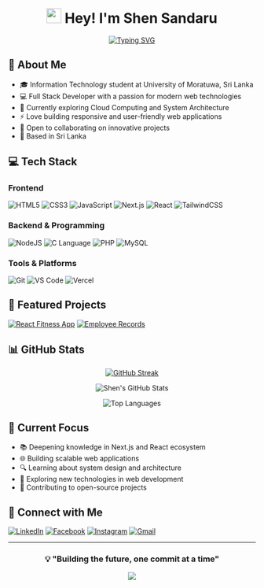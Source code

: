 <div align="center">
  
# <img src="https://user-images.githubusercontent.com/18350557/176309783-0785949b-9127-417c-8b55-ab5a4333674e.gif" width="30"> Hey! I'm Shen Sandaru

[![Typing SVG](https://readme-typing-svg.demolab.com?font=Fira+Code&duration=3000&pause=1000&color=36BCF7FF&center=true&vCenter=true&width=435&lines=Full+Stack+Developer;IT+Student+at+UoM;Open+Source+Enthusiast;Web+Development+Passionate)](https://git.io/typing-svg)

</div>

## 🚀 About Me

- 🎓 Information Technology student at University of Moratuwa, Sri Lanka
- 💻 Full Stack Developer with a passion for modern web technologies
- 🌱 Currently exploring Cloud Computing and System Architecture
- ⚡ Love building responsive and user-friendly web applications
- 🤝 Open to collaborating on innovative projects
- 📍 Based in Sri Lanka

## 💻 Tech Stack

### Frontend
![HTML5](https://img.shields.io/badge/HTML5-E34F26?style=for-the-badge&logo=html5&logoColor=white)
![CSS3](https://img.shields.io/badge/CSS3-1572B6?style=for-the-badge&logo=css3&logoColor=white)
![JavaScript](https://img.shields.io/badge/JavaScript-F7DF1E?style=for-the-badge&logo=javascript&logoColor=black)
![Next.js](https://img.shields.io/badge/Next.js-000000?style=for-the-badge&logo=next.js&logoColor=white)
![React](https://img.shields.io/badge/React-20232A?style=for-the-badge&logo=react&logoColor=61DAFB)
![TailwindCSS](https://img.shields.io/badge/Tailwind_CSS-38B2AC?style=for-the-badge&logo=tailwind-css&logoColor=white)

### Backend & Programming
![NodeJS](https://img.shields.io/badge/Node.js-43853D?style=for-the-badge&logo=node.js&logoColor=white)
![C Language](https://img.shields.io/badge/C-00599C?style=for-the-badge&logo=c&logoColor=white)
![PHP](https://img.shields.io/badge/PHP-777BB4?style=for-the-badge&logo=php&logoColor=white)
![MySQL](https://img.shields.io/badge/MySQL-4479A1?style=for-the-badge&logo=mysql&logoColor=white)

### Tools & Platforms
![Git](https://img.shields.io/badge/Git-F05032?style=for-the-badge&logo=git&logoColor=white)
![VS Code](https://img.shields.io/badge/VS_Code-007ACC?style=for-the-badge&logo=visual-studio-code&logoColor=white)
![Vercel](https://img.shields.io/badge/Vercel-000000?style=for-the-badge&logo=vercel&logoColor=white)

## 🌟 Featured Projects

[![React Fitness App](https://github-readme-stats.vercel.app/api/pin/?username=shensandaru&repo=FITPRO-GYM&theme=tokyonight)](https://github.com/shensandaru/FITPRO-GYM)
[![Employee Records](https://github-readme-stats.vercel.app/api/pin/?username=shensandaru&repo=Employee-record-management-system&theme=tokyonight)](https://github.com/shensandaru/Employee-record-management-system)

## 📊 GitHub Stats

<div align="center">
  
[![GitHub Streak](https://github-readme-streak-stats.herokuapp.com?user=shensandaru&theme=tokyonight&hide_border=true)](https://git.io/streak-stats)

![Shen's GitHub Stats](https://github-readme-stats.vercel.app/api?username=shensandaru&show_icons=true&theme=tokyonight&hide_border=true)

![Top Languages](https://github-readme-stats.vercel.app/api/top-langs/?username=shensandaru&layout=compact&theme=tokyonight&hide_border=true)

</div>

## 🎯 Current Focus

- 📚 Deepening knowledge in Next.js and React ecosystem
- 🌐 Building scalable web applications
- 🔍 Learning about system design and architecture
- 🤖 Exploring new technologies in web development
- 🌱 Contributing to open-source projects

## 🤝 Connect with Me

[![LinkedIn](https://img.shields.io/badge/LinkedIn-0077B5?style=for-the-badge&logo=linkedin&logoColor=white)](https://www.linkedin.com/in/shen-sandaru-6b7413246/)
[![Facebook](https://img.shields.io/badge/Facebook-1877F2?style=for-the-badge&logo=facebook&logoColor=white)](https://facebook.com/shen.sandaru)
[![Instagram](https://img.shields.io/badge/Instagram-E4405F?style=for-the-badge&logo=instagram&logoColor=white)](https://instagram.com/shen_sandaru)
[![Gmail](https://img.shields.io/badge/Gmail-D14836?style=for-the-badge&logo=gmail&logoColor=white)](mailto:shensandaru456@gmail.com)

---

<div align="center">
  
### 💡 "Building the future, one commit at a time" 

<img src="https://komarev.com/ghpvc/?username=shensandaru&color=blueviolet&style=flat-square">

</div>
